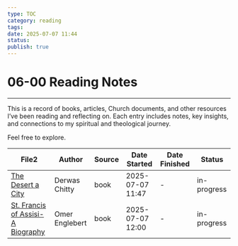 ```yaml
---
type: TOC
category: reading
tags: 
date: 2025-07-07 11:44
status: 
publish: true
---
```

# 06-00 Reading Notes
----
This is a record of books, articles, Church documents, and other resources I’ve been reading and reflecting on. Each entry includes notes, key insights, and connections to my spiritual and theological journey. 

Feel free to explore.

<!---```dataview
table
    author as "Author",
    source as "Source",
    date as "Date Started",
    date_finished as "Date Finished",
    status as "Status"
FROM ""
WHERE type = "reading"
where !contains(file.path, "Templates/")
sort date_read desc
``` --->
|File2|Author|Source|Date Started|Date Finished|Status|
|---|---|---|---|---|---|
|[The Desert a City](app://obsidian.md/06%20-%20Reading%20Notes/Books/The%20Desert%20a%20City.md)|Derwas Chitty|book|2025-07-07 11:47|-|in-progress|
|[St. Francis of Assisi- A Biography](app://obsidian.md/06%20-%20Reading%20Notes/Books/St.%20Francis%20of%20Assisi-%20A%20Biography.md)|Omer Englebert|book|2025-07-07 12:00|-|in-progress|